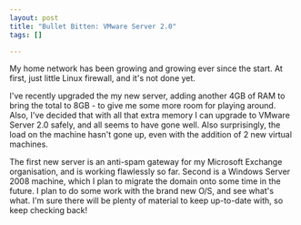```yaml
--- 
layout: post
title: "Bullet Bitten: VMware Server 2.0"
tags: []

---
```


My home network has been growing and growing ever since the start. At first,
just little Linux firewall, and it's not done yet.

I've recently upgraded the my new server, adding another 4GB of RAM to bring the
total to 8GB - to give me some more room for playing around. Also, I've decided
that with all that extra memory I can upgrade to VMware Server 2.0 safely, and
all seems to have gone well. Also surprisingly, the load on the machine hasn't
gone up, even with the addition of 2 new virtual machines.

The first new server is an anti-spam gateway for my Microsoft Exchange
organisation, and is working flawlessly so far. Second is a Windows Server 2008
machine, which I plan to migrate the domain onto some time in the future. I plan
to do some work with the brand new O/S, and see what's what. I'm sure there will
be plenty of material to keep up-to-date with, so keep checking back!
